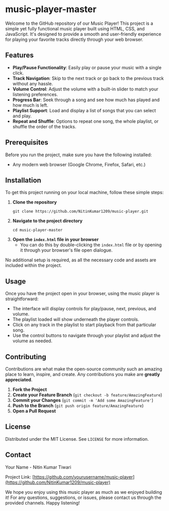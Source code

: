 # music-player-master

Welcome to the GitHub repository of our Music Player! This project is a simple yet fully functional music player built using HTML, CSS, and JavaScript. It's designed to provide a smooth and user-friendly experience for playing your favorite tracks directly through your web browser.

## Features

- **Play/Pause Functionality**: Easily play or pause your music with a single click.
- **Track Navigation**: Skip to the next track or go back to the previous track without any hassle.
- **Volume Control**: Adjust the volume with a built-in slider to match your listening preferences.
- **Progress Bar**: Seek through a song and see how much has played and how much is left.
- **Playlist Support**: Load and display a list of songs that you can select and play.
- **Repeat and Shuffle**: Options to repeat one song, the whole playlist, or shuffle the order of the tracks.

## Prerequisites

Before you run the project, make sure you have the following installed:
- Any modern web browser (Google Chrome, Firefox, Safari, etc.)

## Installation

To get this project running on your local machine, follow these simple steps:

1. **Clone the repository**
   ```
   git clone https://github.com/NitinKumar1209/music-player.git
   ```
2. **Navigate to the project directory**
   ```
   cd music-player-master
   ```
3. **Open the `index.html` file in your browser**
   - You can do this by double-clicking the `index.html` file or by opening it through your browser's file open dialogue.

No additional setup is required, as all the necessary code and assets are included within the project.

## Usage

Once you have the project open in your browser, using the music player is straightforward:
- The interface will display controls for play/pause, next, previous, and volume.
- The playlist loaded will show underneath the player controls.
- Click on any track in the playlist to start playback from that particular song.
- Use the control buttons to navigate through your playlist and adjust the volume as needed.

## Contributing

Contributions are what make the open-source community such an amazing place to learn, inspire, and create. Any contributions you make are **greatly appreciated**.

1. **Fork the Project**
2. **Create your Feature Branch** (`git checkout -b feature/AmazingFeature`)
3. **Commit your Changes** (`git commit -m 'Add some AmazingFeature'`)
4. **Push to the Branch** (`git push origin feature/AmazingFeature`)
5. **Open a Pull Request**

## License

Distributed under the MIT License. See `LICENSE` for more information.

## Contact

Your Name - Nitin Kumar Tiwari

Project Link: [https://github.com/yourusername/music-player](https://github.com/NitinKumar1209/music-player)

We hope you enjoy using this music player as much as we enjoyed building it! For any questions, suggestions, or issues, please contact us through the provided channels. Happy listening!
